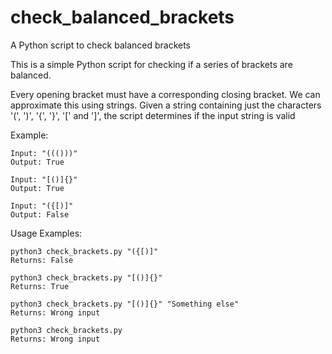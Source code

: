 # check_balanced_brackets

A Python script to check balanced brackets

This is a simple Python script for checking if a series of brackets
are balanced.

Every opening bracket must have a corresponding closing bracket.
We can approximate this using strings. Given a string containing
just the characters '(', ')', '{', '}', '[' and ']', the script
determines if the input string is valid

Example:

```
Input: "((()))"
Output: True
```

```
Input: "[()]{}"
Output: True
```

```
Input: "({[)]"
Output: False
```

Usage Examples:

```
python3 check_brackets.py "({[)]"
Returns: False
```

```
python3 check_brackets.py "[()]{}"
Returns: True
```

```
python3 check_brackets.py "[()]{}" "Something else"
Returns: Wrong input
```

```
python3 check_brackets.py
Returns: Wrong input
```
